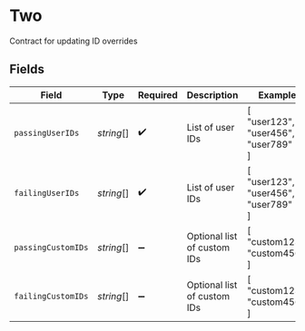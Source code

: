 # Two

Contract for updating ID overrides


## Fields

| Field                               | Type                                | Required                            | Description                         | Example                             |
| ----------------------------------- | ----------------------------------- | ----------------------------------- | ----------------------------------- | ----------------------------------- |
| `passingUserIDs`                    | *string*[]                          | :heavy_check_mark:                  | List of user IDs                    | [<br/>"user123",<br/>"user456",<br/>"user789"<br/>] |
| `failingUserIDs`                    | *string*[]                          | :heavy_check_mark:                  | List of user IDs                    | [<br/>"user123",<br/>"user456",<br/>"user789"<br/>] |
| `passingCustomIDs`                  | *string*[]                          | :heavy_minus_sign:                  | Optional list of custom IDs         | [<br/>"custom123",<br/>"custom456"<br/>] |
| `failingCustomIDs`                  | *string*[]                          | :heavy_minus_sign:                  | Optional list of custom IDs         | [<br/>"custom123",<br/>"custom456"<br/>] |